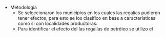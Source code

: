 - Metodología
	- Se seleccionaron los municipios en los cuales las regalías pudieron tener efectos, para esto se los clasifico en base a características como si con localidades productoras.
	- Para identificar el efecto del las regalías de petróleo se utilizo el